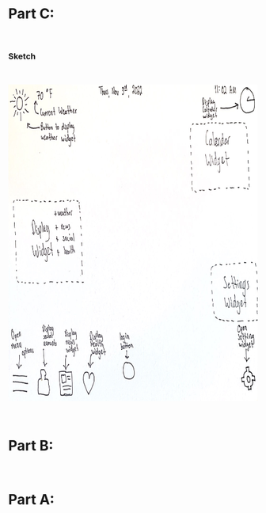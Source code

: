 <h1><strong>Part C:</strong></h1>
<br />

<h3>Sketch</h3> <br />
<p>
    <img src="main/SmartMirrorSketch.jpg" width="1020" height="640" />
</p>

<br />

<h1><strong>Part B:</strong></h1>
<br />

<h1><strong>Part A:</strong></h1>
<br />

